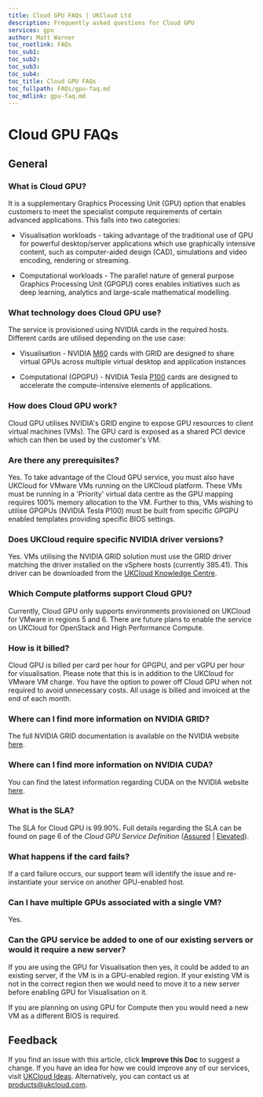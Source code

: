 ```yaml
---
title: Cloud GPU FAQs | UKCloud Ltd
description: Frequently asked questions for Cloud GPU
services: gpu
author: Matt Warner
toc_rootlink: FAQs
toc_sub1: 
toc_sub2:
toc_sub3:
toc_sub4:
toc_title: Cloud GPU FAQs
toc_fullpath: FAQs/gpu-faq.md
toc_mdlink: gpu-faq.md
---
```


# Cloud GPU FAQs

## General

### What is Cloud GPU?

It is a supplementary Graphics Processing Unit (GPU) option that enables customers to meet the specialist compute requirements of certain advanced applications. This falls into two categories:

- Visualisation workloads - taking advantage of the traditional use of GPU for powerful desktop/server applications which use graphically intensive content, such as computer-aided design (CAD), simulations and video encoding, rendering or streaming.

- Computational workloads - The parallel nature of general purpose Graphics Processing Unit (GPGPU) cores enables initiatives such as deep learning, analytics and large-scale mathematical modelling.

### What technology does Cloud GPU use?

The service is provisioned using NVIDIA cards in the required hosts. Different cards are utilised depending on the use case:

- Visualisation - NVIDIA [M60](http://www.nvidia.com/object/tesla-m60.html) cards with GRID are designed to share virtual GPUs across multiple virtual desktop and application instances

- Computational (GPGPU) - NVIDIA Tesla [P100](http://www.nvidia.com/object/tesla-p100.html) cards are designed to accelerate the compute-intensive elements of applications.

### How does Cloud GPU work?

Cloud GPU utilises NVIDIA's GRID engine to expose GPU resources to client virtual machines (VMs). The GPU card is exposed as a shared PCI device which can then be used by the customer's VM.

### Are there any prerequisites?

Yes. To take advantage of the Cloud GPU service, you must also have UKCloud for VMware VMs running on the UKCloud platform. These VMs must be running in a 'Priority' virtual data centre as the GPU mapping requires 100% memory allocation to the VM. Further to this, VMs wishing to utilise GPGPUs (NVIDIA Tesla P100) must be built from specific GPGPU enabled templates providing specific BIOS settings.

### Does UKCloud require specific NVIDIA driver versions?

Yes. VMs utilising the NVIDIA GRID solution must use the GRID driver matching the driver installed on the vSphere hosts (currently 385.41). This driver can be downloaded from the [UKCloud Knowledge Centre](https://portal.skyscapecloud.com/support/knowledge_centre/76dcd09f-3bd4-411f-8343-9fb21be0ceb1).

### Which Compute platforms support Cloud GPU?

Currently, Cloud GPU only supports environments provisioned on UKCloud for VMware in regions 5 and 6. There are future plans to enable the service on UKCloud for OpenStack and High Performance Compute.

### How is it billed?

Cloud GPU is billed per card per hour for GPGPU, and per vGPU per hour for visualisation. Please note that this is in addition to the UKCloud for VMware VM charge. You have the option to power off Cloud GPU when not required to avoid unnecessary costs. All usage is billed and invoiced at the end of each month.

### Where can I find more information on NVIDIA GRID?

The full NVIDIA GRID documentation is available on the NVIDIA website [here](http://www.nvidia.co.uk/object/grid-enterprise-resources-uk.html).

### Where can I find more information on NVIDIA CUDA?

You can find the latest information regarding CUDA on the NVIDIA website [here](http://www.nvidia.co.uk/object/cuda-parallel-computing-uk.html).

### What is the SLA?

The SLA for Cloud GPU is 99.90%. Full details regarding the SLA can be found on page 6 of the *Cloud GPU Service Definition* ([Assured](https://assets.digitalmarketplace.service.gov.uk/g-cloud-10/documents/92406/619924782710146-service-definition-document-2018-05-21-1304.pdf) | [Elevated](https://assets.digitalmarketplace.service.gov.uk/g-cloud-10/documents/92406/906087077560438-service-definition-document-2018-05-21-1303.pdf)).

### What happens if the card fails?

If a card failure occurs, our support team will identify the issue and re-instantiate your service on another GPU-enabled host.

### Can I have multiple GPUs associated with a single VM?

Yes.

### Can the GPU service be added to one of our existing servers or would it require a new server?

If you are using the GPU for Visualisation then yes, it could be added to an existing server, if the VM is in a GPU-enabled region. If your existing VM is not in the correct region then we would need to move it to a new server before enabling GPU for Visualisation on it.

If you are planning on using GPU for Compute then you would need a new VM as a different BIOS is required.

## Feedback

If you find an issue with this article, click **Improve this Doc** to suggest a change. If you have an idea for how we could improve any of our services, visit [UKCloud Ideas](https://ideas.ukcloud.com). Alternatively, you can contact us at <products@ukcloud.com>.